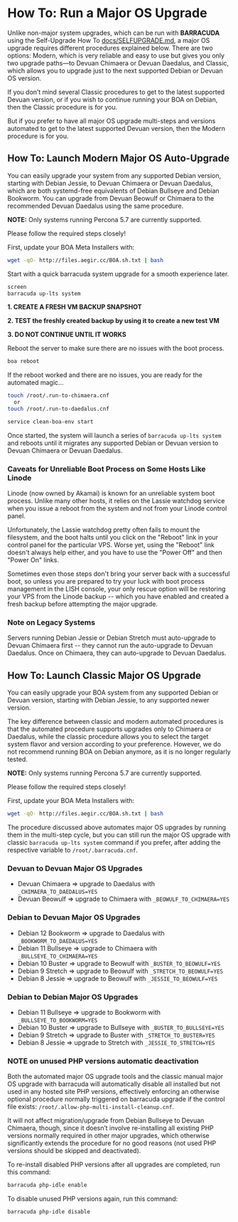 # How To: Run a Major OS Upgrade

Unlike non-major system upgrades, which can be run with **BARRACUDA** using the Self-Upgrade How To [docs/SELFUPGRADE.md](https://github.com/omega8cc/boa/tree/5.x-dev/docs/SELFUPGRADE.md), a major OS upgrade requires different procedures explained below. There are two options: Modern, which is very reliable and easy to use but gives you only two upgrade paths—to Devuan Chimaera or Devuan Daedalus, and Classic, which allows you to upgrade just to the next supported Debian or Devuan OS version.

If you don’t mind several Classic procedures to get to the latest supported Devuan version, or if you wish to continue running your BOA on Debian, then the Classic procedure is for you.

But if you prefer to have all major OS upgrade multi-steps and versions automated to get to the latest supported Devuan version, then the Modern procedure is for you.

## How To: Launch Modern Major OS Auto-Upgrade

You can easily upgrade your system from any supported Debian version, starting with Debian Jessie, to Devuan Chimaera or Devuan Daedalus, which are both systemd-free equivalents of Debian Bullseye and Debian Bookworm. You can upgrade from Devuan Beowulf or Chimaera to the recommended Devuan Daedalus using the same procedure.

**NOTE:** Only systems running Percona 5.7 are currently supported.

Please follow the required steps closely!

First, update your BOA Meta Installers with:

```sh
wget -qO- http://files.aegir.cc/BOA.sh.txt | bash
```

Start with a quick barracuda system upgrade for a smooth experience later.

```sh
screen
barracuda up-lts system
```

**1. CREATE A FRESH VM BACKUP SNAPSHOT**

**2. TEST the freshly created backup by using it to create a new test VM**

**3. DO NOT CONTINUE UNTIL IT WORKS**

Reboot the server to make sure there are no issues with the boot process.

```sh
boa reboot
```

If the reboot worked and there are no issues, you are ready for the automated magic...

```sh
touch /root/.run-to-chimaera.cnf
  or
touch /root/.run-to-daedalus.cnf

service clean-boa-env start
```

Once started, the system will launch a series of `barracuda up-lts system` and reboots until it migrates any supported Debian or Devuan version to Devuan Chimaera or Devuan Daedalus.

### Caveats for Unreliable Boot Process on Some Hosts Like Linode

Linode (now owned by Akamai) is known for an unreliable system boot process. Unlike many other hosts, it relies on the Lassie watchdog service when you issue a reboot from the system and not from your Linode control panel.

Unfortunately, the Lassie watchdog pretty often fails to mount the filesystem, and the boot halts until you click on the "Reboot" link in your control panel for the particular VPS. Worse yet, using the "Reboot" link doesn't always help either, and you have to use the "Power Off" and then "Power On" links.

Sometimes even those steps don't bring your server back with a successful boot, so unless you are prepared to try your luck with boot process management in the LISH console, your only rescue option will be restoring your VPS from the Linode backup -- which you have enabled and created a fresh backup before attempting the major upgrade.

### Note on Legacy Systems

Servers running Debian Jessie or Debian Stretch must auto-upgrade to Devuan Chimaera first -- they cannot run the auto-upgrade to Devuan Daedalus. Once on Chimaera, they can auto-upgrade to Devuan Daedalus.

## How To: Launch Classic Major OS Upgrade

You can easily upgrade your BOA system from any supported Debian or Devuan version, starting with Debian Jessie, to any supported newer version.

The key difference between classic and modern automated procedures is that the automated procedure supports upgrades only to Chimaera or Daedalus, while the classic procedure allows you to select the target system flavor and version according to your preference. However, we do not recommend running BOA on Debian anymore, as it is no longer regularly tested.

**NOTE:** Only systems running Percona 5.7 are currently supported.

Please follow the required steps closely!

First, update your BOA Meta Installers with:

```sh
wget -qO- http://files.aegir.cc/BOA.sh.txt | bash
```

The procedure discussed above automates major OS upgrades by running them in the multi-step cycle, but you can still run the major OS upgrade with classic `barracuda up-lts system` command if you prefer, after adding the respective variable to `/root/.barracuda.cnf`.

### Devuan to Devuan Major OS Upgrades

- Devuan Chimaera => upgrade to Daedalus with `_CHIMAERA_TO_DAEDALUS=YES`
- Devuan Beowulf => upgrade to Chimaera with `_BEOWULF_TO_CHIMAERA=YES`

### Debian to Devuan Major OS Upgrades

- Debian 12 Bookworm => upgrade to Daedalus with `_BOOKWORM_TO_DAEDALUS=YES`
- Debian 11 Bullseye => upgrade to Chimaera with `_BULLSEYE_TO_CHIMAERA=YES`
- Debian 10 Buster => upgrade to Beowulf with `_BUSTER_TO_BEOWULF=YES`
- Debian 9 Stretch => upgrade to Beowulf with `_STRETCH_TO_BEOWULF=YES`
- Debian 8 Jessie => upgrade to Beowulf with `_JESSIE_TO_BEOWULF=YES`

### Debian to Debian Major OS Upgrades

- Debian 11 Bullseye => upgrade to Bookworm with `_BULLSEYE_TO_BOOKWORM=YES`
- Debian 10 Buster => upgrade to Bullseye with `_BUSTER_TO_BULLSEYE=YES`
- Debian 9 Stretch => upgrade to Buster with `_STRETCH_TO_BUSTER=YES`
- Debian 8 Jessie => upgrade to Stretch with `_JESSIE_TO_STRETCH=YES`

### NOTE on unused PHP versions automatic deactivation

Both the automated major OS upgrade tools and the classic manual major OS upgrade with barracuda will automatically disable all installed but not used in any hosted site PHP versions, effectively enforcing an otherwise optional procedure normally triggered on barracuda upgrade if the control file exists: `/root/.allow-php-multi-install-cleanup.cnf`.

It will not affect migration/upgrade from Debian Bullseye to Devuan Chimaera, though, since it doesn’t involve re-installing all existing PHP versions normally required in other major upgrades, which otherwise significantly extends the procedure for no good reasons (not used PHP versions should be skipped and deactivated).

To re-install disabled PHP versions after all upgrades are completed, run this command:

```sh
barracuda php-idle enable
```

To disable unused PHP versions again, run this command:

```sh
barracuda php-idle disable
```
